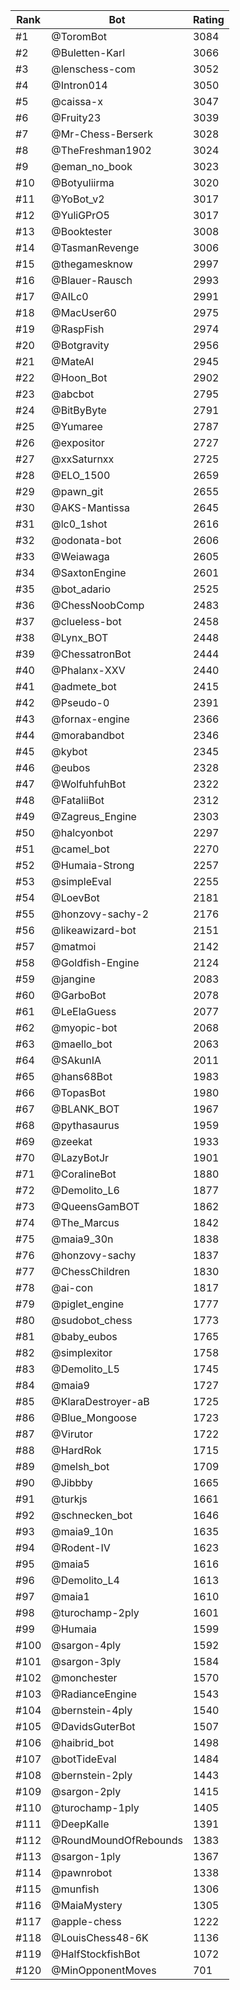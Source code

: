 Rank|Bot|Rating
---|---|---
#1|@ToromBot|3084
#2|@Buletten-Karl|3066
#3|@lenschess-com|3052
#4|@Intron014|3050
#5|@caissa-x|3047
#6|@Fruity23|3039
#7|@Mr-Chess-Berserk|3028
#8|@TheFreshman1902|3024
#9|@eman_no_book|3023
#10|@Botyuliirma|3020
#11|@YoBot_v2|3017
#12|@YuliGPrO5|3017
#13|@Booktester|3008
#14|@TasmanRevenge|3006
#15|@thegamesknow|2997
#16|@Blauer-Rausch|2993
#17|@AILc0|2991
#18|@MacUser60|2975
#19|@RaspFish|2974
#20|@Botgravity|2956
#21|@MateAI|2945
#22|@Hoon_Bot|2902
#23|@abcbot|2795
#24|@BitByByte|2791
#25|@Yumaree|2787
#26|@expositor|2727
#27|@xxSaturnxx|2725
#28|@ELO_1500|2659
#29|@pawn_git|2655
#30|@AKS-Mantissa|2645
#31|@lc0_1shot|2616
#32|@odonata-bot|2606
#33|@Weiawaga|2605
#34|@SaxtonEngine|2601
#35|@bot_adario|2525
#36|@ChessNoobComp|2483
#37|@clueless-bot|2458
#38|@Lynx_BOT|2448
#39|@ChessatronBot|2444
#40|@Phalanx-XXV|2440
#41|@admete_bot|2415
#42|@Pseudo-0|2391
#43|@fornax-engine|2366
#44|@morabandbot|2346
#45|@kybot|2345
#46|@eubos|2328
#47|@WolfuhfuhBot|2322
#48|@FataliiBot|2312
#49|@Zagreus_Engine|2303
#50|@halcyonbot|2297
#51|@camel_bot|2270
#52|@Humaia-Strong|2257
#53|@simpleEval|2255
#54|@LoevBot|2181
#55|@honzovy-sachy-2|2176
#56|@likeawizard-bot|2151
#57|@matmoi|2142
#58|@Goldfish-Engine|2124
#59|@jangine|2083
#60|@GarboBot|2078
#61|@LeElaGuess|2077
#62|@myopic-bot|2068
#63|@maello_bot|2063
#64|@SAkunIA|2011
#65|@hans68Bot|1983
#66|@TopasBot|1980
#67|@BLANK_BOT|1967
#68|@pythasaurus|1959
#69|@zeekat|1933
#70|@LazyBotJr|1901
#71|@CoralineBot|1880
#72|@Demolito_L6|1877
#73|@QueensGamBOT|1862
#74|@The_Marcus|1842
#75|@maia9_30n|1838
#76|@honzovy-sachy|1837
#77|@ChessChildren|1830
#78|@ai-con|1817
#79|@piglet_engine|1777
#80|@sudobot_chess|1773
#81|@baby_eubos|1765
#82|@simplexitor|1758
#83|@Demolito_L5|1745
#84|@maia9|1727
#85|@KlaraDestroyer-aB|1725
#86|@Blue_Mongoose|1723
#87|@Virutor|1722
#88|@HardRok|1715
#89|@melsh_bot|1709
#90|@Jibbby|1665
#91|@turkjs|1661
#92|@schnecken_bot|1646
#93|@maia9_10n|1635
#94|@Rodent-IV|1623
#95|@maia5|1616
#96|@Demolito_L4|1613
#97|@maia1|1610
#98|@turochamp-2ply|1601
#99|@Humaia|1599
#100|@sargon-4ply|1592
#101|@sargon-3ply|1584
#102|@monchester|1570
#103|@RadianceEngine|1543
#104|@bernstein-4ply|1540
#105|@DavidsGuterBot|1507
#106|@haibrid_bot|1498
#107|@botTideEval|1484
#108|@bernstein-2ply|1443
#109|@sargon-2ply|1415
#110|@turochamp-1ply|1405
#111|@DeepKalle|1391
#112|@RoundMoundOfRebounds|1383
#113|@sargon-1ply|1367
#114|@pawnrobot|1338
#115|@munfish|1306
#116|@MaiaMystery|1305
#117|@apple-chess|1222
#118|@LouisChess48-6K|1136
#119|@HalfStockfishBot|1072
#120|@MinOpponentMoves|701
